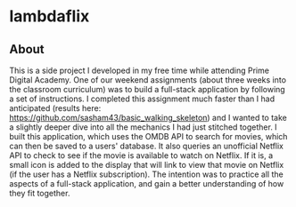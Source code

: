 # lambdaflix

## About
This is a side project I developed in my free time while attending Prime Digital Academy.  One of our weekend assignments (about three weeks into the classroom curriculum) was to build a full-stack application by following a set of instructions.  I completed this assignment much faster than I had anticipated (results here: https://github.com/sasham43/basic_walking_skeleton) and I wanted to take a slightly deeper dive into all the mechanics I had just stitched together.  I built this application, which uses the OMDB API to search for movies, which can then be saved to a users' database.  It also queries an unofficial Netflix API to check to see if the movie is available to watch on Netflix.  If it is, a small icon is added to the display that will link to view that movie on Netflix (if the user has a Netflix subscription). The intention was to practice all the aspects of a full-stack application, and gain a better understanding of how they fit together.
